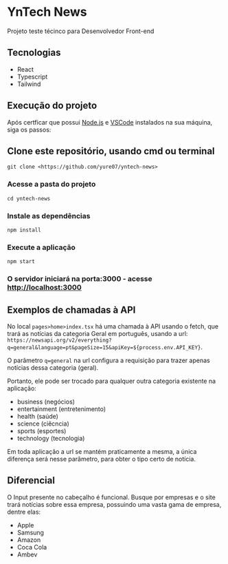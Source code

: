 # YnTech News

Projeto teste técinco para Desenvolvedor Front-end

## Tecnologias

- React
- Typescript
- Tailwind

## Execução do projeto

Após certficar que possui [Node.js](https://nodejs.org/en/) e [VSCode](https://code.visualstudio.com/) instalados na sua máquina, siga os passos:

## Clone este repositório, usando cmd ou terminal
`git clone <https://github.com/yure07/yntech-news>`

### Acesse a pasta do projeto
`cd yntech-news`

### Instale as dependências
`npm install`

### Execute a aplicação
`npm start`

### O servidor iniciará na porta:3000 - acesse <http://localhost:3000>

## Exemplos de chamadas à API

No local `pages>home>index.tsx` há uma chamada à API usando o fetch, que trará as notícias da categoria Geral em português, usando a url: `https://newsapi.org/v2/everything?q=general&language=pt&pageSize=15&apiKey=${process.env.API_KEY}`.

O parâmetro `q=general` na url configura a requisição para trazer apenas notícias dessa categoria (geral).

Portanto, ele pode ser trocado para qualquer outra categoria existente na aplicação:
- business (negócios)
- entertainment (entretenimento)
- health (saúde)
- science (ciêcncia)
- sports (esportes)
- technology (tecnologia)

Em toda aplicação a url se mantém praticamente a mesma, a única diferença será nesse parâmetro, para obter o tipo certo de notícia.

## Diferencial
O Input presente no cabeçalho é funcional.
Busque por empresas e o site trará notícias sobre essa empresa, possuindo uma vasta gama de empresa, dentre elas:
- Apple
- Samsung
- Amazon
- Coca Cola
- Ambev

